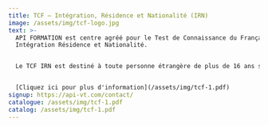 ```yaml
---
title: TCF – Intégration, Résidence et Nationalité (IRN)
image: /assets/img/tcf-logo.jpg
text: >-
  API FORMATION est centre agréé pour le Test de Connaissance du Français-
  Intégration Résidence et Nationalité. 


  Le TCF IRN est destiné à toute personne étrangère de plus de 16 ans souhaitant valider son niveau de français.


  [C﻿liquez ici pour plus d'information](/assets/img/tcf-1.pdf)
signup: https://api-vt.com/contact/
catalogue: /assets/img/tcf-1.pdf
catalog: /assets/img/tcf-1.pdf
---
```

